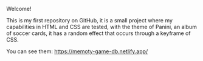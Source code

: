 Welcome! 

This is my first repository on GitHub, it is a small project where my capabilities in HTML and CSS are tested, with the theme of Panini, an album of soccer cards, it has a random effect that occurs through a keyframe of CSS.


You can see them: https://memoty-game-db.netlify.app/
